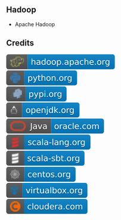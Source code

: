 Hadoop
------

- Apache Hadoop

Credits
-------
[![image](
Badges/hadoop.apache.org.svg?raw=true)](https://hadoop.apache.org)  
[![image](
Badges/python.org.svg?raw=true)](https://python.org)  
[![image](
Badges/pypi.org.svg?raw=true)](https://pypi.org)  
[![image](
Badges/openjdk.org.svg?raw=true)](https://openjdk.org)  
[![image](
Badges/Java-oracle.com.svg?raw=true)](https://oracle.com/java)    
[![image](
Badges/scala-lang.org.svg?raw=true)](https://scala-lang.org)    
[![image](
Badges/scala-sbt.org.svg?raw=true)](https://scala-sbt.org)    
[![image](
Badges/centos.org.svg?raw=true)](https://centos.org)    
[![image](
Badges/virtualbox.org.svg?raw=true)](https://virtualbox.org)    
[![image](
Badges/cloudera.com.svg?raw=true)](https://cloudera.com)    
